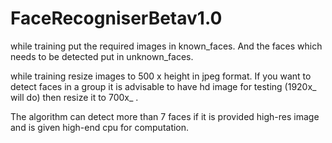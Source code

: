 # FaceRecogniserBetav1.0
while training put the required images in known_faces. And the faces which needs to be detected put in unknown_faces.

while training resize images to 500 x height in jpeg format. If you want to detect faces in a group it is advisable to have hd image for testing (1920x_ will do) then resize it
to 700x_ .

The algorithm can detect more than 7 faces if it is provided high-res image and is given high-end cpu for computation.
